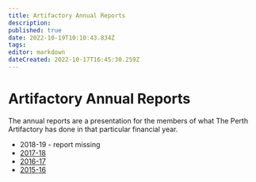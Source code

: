 ```yaml
---
title: Artifactory Annual Reports
description: 
published: true
date: 2022-10-19T10:10:43.834Z
tags: 
editor: markdown
dateCreated: 2022-10-17T16:45:30.259Z
---
```


# Artifactory Annual Reports

The annual reports are a presentation for the members of what The Perth Artifactory has done in that particular financial year.

-   2018-19 - report missing
-   [2017-18](https://wiki.artifactory.org.au/lib/exe/fetch.php?media=committee:perth_artifactory_-_annual_report_2017-18_.pdf)
-   [2016-17](https://wiki.artifactory.org.au/lib/exe/fetch.php?media=committee:annual_report_20162017.pdf)
-   [2015-16](https://wiki.artifactory.org.au/lib/exe/fetch.php?media=committee:perth_artifactory_annual_report_15-16.pdf)
